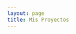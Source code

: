 ```yaml
---
layout: page
title: Mis Proyectos
---
```


<script setup>
import {
  VPTeamPage,
  VPTeamPageTitle,
  VPTeamMembers,
  VPTeamPageSection
} from 'vitepress/theme'
import {onMounted} from 'vue'

onMounted(()=>{
  const title = document.querySelector(".VPTeamPageTitle").classList.add("title-skill");
  const sections = document.querySelectorAll(".VPTeamPageSection");
  const shadows = document.querySelectorAll(".avatar");
  const logos = document.querySelectorAll(".avatar-img");
  sections.forEach((e) => e.classList.add("section-skill"));
  shadows.forEach((e) => e.classList.add("shadow-skill"));
  logos.forEach((e) => e.classList.add("logo-skill"));
})

const featured = [
  {
    avatar: '/assets/img/icons-projects/markforchat.svg',
    name: 'Mark For Chat',
    title: 'Chatea con cualquier persona en WhatsApp sin tener que agregarlos a tu libreta de contactos.',
    sponsor: 'https://wipodev.com/markforchat/es/'
  },
  {
    avatar: '/assets/img/icons-projects/liquidsimulator.svg',
    name: 'Liquid Simulator Godot',
    title: 'Simulador de Líquidos 2D con autómata celular en Godot Engine (GDNative / C++) - NativeScript 1.1',
    sponsor: 'https://wipodev.com/liquid-simulator-godot/es/'
  },
  {
    avatar: '/assets/img/icons-projects/themevuepress.svg',
    name: 'VuePress Theme AJWi',
    title: 'Tema personalizado para obtener un blog usando VuePress.',
    sponsor: 'https://wipodev.com/vuepress-theme-ajwi/'
  },
]
</script>

<VPTeamPage>
  <VPTeamPageTitle>
    <template #title>
      Mis Proyectos
    </template>
  </VPTeamPageTitle>
  <VPTeamPageSection>
    <template #title>Proyectos Destacados</template>
    <template #members>
      <VPTeamMembers size="small" :members="featured" />
    </template>
  </VPTeamPageSection>
  <!-- <VPTeamPageSection>
    <template #title>FrameWorks</template>
    <template #members>
      <VPTeamMembers size="small" :members="frameworks" />
    </template>
  </VPTeamPageSection>
  <VPTeamPageSection>
    <template #title>Tools</template>
    <template #members>
      <VPTeamMembers size="small" :members="tools" />
    </template>
  </VPTeamPageSection> -->
</VPTeamPage>
